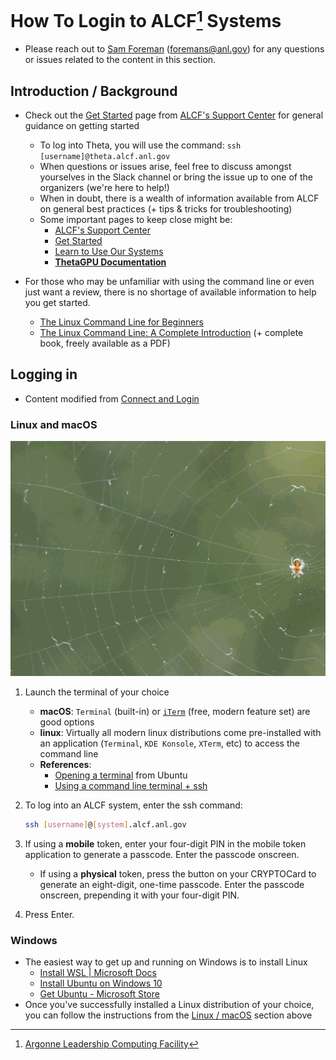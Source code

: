 # How To Login to ALCF[^1] Systems

- Please reach out to [Sam Foreman](mailto://foremans@anl.gov) ([foremans@anl.gov](mailto://foremans@anl.gov)) for any questions or issues related to the content in this section.

## Introduction / Background

- Check out the [Get Started](https://www.alcf.anl.gov/support-center/get-started) page from [ALCF's Support Center](https://www.alcf.anl.gov/support-center) for general guidance on getting started
  - To log into Theta, you will use the command: `ssh [username]@theta.alcf.anl.gov`
  - When questions or issues arise, feel free to discuss amongst yourselves in the Slack channel or bring the issue up to one of the organizers (we're here to help!)
  - When in doubt, there is a wealth of information available from ALCF on general best practices (+ tips & tricks for troubleshooting) 
  - Some important pages to keep close might be:
    - [ALCF's Support Center](https://www.alcf.anl.gov/support-center)
    - [Get Started](https://www.alcf.anl.gov/support-center/get-started)
    - [Learn to Use Our Systems](https://www.alcf.anl.gov/support-center/get-started/learn-use-our-systems)
    - **[ThetaGPU Documentation](https://argonne-lcf.github.io/ThetaGPU-Docs/)**

- For those who may be unfamiliar with using the command line or even just want a review, there is no shortage of available information to help you get started.
  - [The Linux Command Line for Beginners](https://ubuntu.com/tutorials/command-line-for-beginners#1-overview)
  - [The Linux Command Line: A Complete Introduction](https://linuxcommand.org/tlcl.php) (+ complete book, freely available as a PDF)

## Logging in

- Content modified from [Connect and Login](https://www.alcf.anl.gov/support-center/get-started/connect-and-login)

### Linux and macOS

![login gif](img/login_mac.gif)

1. Launch the terminal of your choice
   - **macOS**: `Terminal` (built-in) or [`iTerm`](https://iterm2.com/) (free, modern feature set) are good options
   - **linux**: Virtually all modern linux distributions come pre-installed with an application (`Terminal`, `KDE Konsole`, `XTerm`, etc) to access the command line
   - **References**:
     - [Opening a terminal](https://ubuntu.com/tutorials/command-line-for-beginners#3-opening-a-terminal) from Ubuntu
     - [Using a command line terminal + ssh](https://towardsdatascience.com/a-quick-guide-to-using-command-line-terminal-96815b97b955)

2. To log into an ALCF system, enter the ssh command: 

   ```bash
   ssh [username]@[system].alcf.anl.gov
   ```

3. If using a **mobile** token, enter your four-digit PIN in the mobile token application to generate a passcode. Enter the passcode onscreen.
   - If using a **physical** token, press the button on your CRYPTOCard to generate an eight-digit, one-time passcode. Enter the passcode onscreen, prepending it with your four-digit PIN.

4. Press Enter.

### Windows

- The easiest way to get up and running on Windows is to install Linux
  - [Install WSL | Microsoft Docs](https://docs.microsoft.com/en-us/windows/wsl/install)
  - [Install Ubuntu on Windows 10](https://ubuntu.com/tutorials/ubuntu-on-windows#1-overview)
  - [Get Ubuntu - Microsoft Store](https://www.microsoft.com/en-us/p/ubuntu/9nblggh4msv6?activetab=pivot:overviewtab)
- Once you've successfully installed a Linux distribution of your choice, you can follow the instructions from the [Linux / macOS](#linux-and-macos) section above

[^1]: [Argonne Leadership Computing Facility](https://alcf.anl.gov/)
